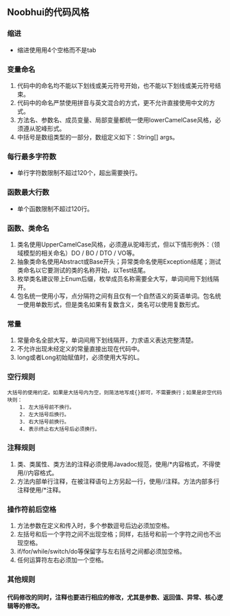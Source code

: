 ## Noobhui的代码风格

### 缩进
- 缩进使用用4个空格而不是tab
### 变量命名
1. 代码中的命名均不能以下划线或美元符号开始，也不能以下划线或美元符号结束。
2. 代码中的命名严禁使用拼音与英文混合的方式，更不允许直接使用中文的方式。
3. 方法名、参数名、成员变量、局部变量都统一使用lowerCamelCase风格，必须遵从驼峰形式。
4. 中括号是数组类型的一部分，数组定义如下：String[] args。
### 每行最多字符数
- 单行字符数限制不超过120个，超出需要换行。
### 函数最大行数
- 单个函数限制不超过120行。
### 函数、类命名
1. 类名使用UpperCamelCase风格，必须遵从驼峰形式，但以下情形例外：（领域模型的相关命名）DO / BO / DTO / VO等。
2. 抽象类命名使用Abstract或Base开头；异常类命名使用Exception结尾；测试类命名以它要测试的类的名称开始，以Test结尾。
3. 枚举类名建议带上Enum后缀，枚举成员名称需要全大写，单词间用下划线隔开。
4. 包名统一使用小写，点分隔符之间有且仅有一个自然语义的英语单词。包名统一使用单数形式，但是类名如果有复数含义，类名可以使用复数形式。
### 常量
1. 常量命名全部大写，单词间用下划线隔开，力求语义表达完整清楚。
2. 不允许出现未经定义的常量直接出现在代码中。 
3. long或者Long初始赋值时，必须使用大写的L。
### 空行规则
    大括号的使用约定。如果是大括号内为空，则简洁地写成{}即可，不需要换行；如果是非空代码块则：
        1. 左大括号前不换行。
        2. 左大括号后换行。
        3. 右大括号前换行。
        4. 表示终止右大括号后必须换行。
### 注释规则
1. 类、类属性、类方法的注释必须使用Javadoc规范，使用/*内容格式，不得使用//内容格式。
2. 方法内部单行注释，在被注释语句上方另起一行，使用//注释。方法内部多行注释使用/*注释。
### 操作符前后空格
1. 方法参数在定义和传入时，多个参数逗号后边必须加空格。
2. 左括号和后一个字符之间不出现空格；同样，右括号和前一个字符之间也不出现空格。
3. if/for/while/switch/do等保留字与左右括号之间都必须加空格。
4. 任何运算符左右必须加一个空格。
### 其他规则
#### 代码修改的同时，注释也要进行相应的修改，尤其是参数、返回值、异常、核心逻辑等的修改。

